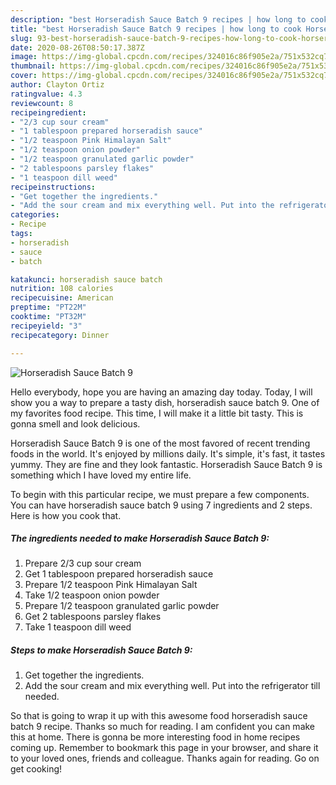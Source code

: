 ```yaml
---
description: "best Horseradish Sauce Batch 9 recipes | how long to cook Horseradish Sauce Batch 9"
title: "best Horseradish Sauce Batch 9 recipes | how long to cook Horseradish Sauce Batch 9"
slug: 93-best-horseradish-sauce-batch-9-recipes-how-long-to-cook-horseradish-sauce-batch-9
date: 2020-08-26T08:50:17.387Z
image: https://img-global.cpcdn.com/recipes/324016c86f905e2a/751x532cq70/horseradish-sauce-batch-9-recipe-main-photo.jpg
thumbnail: https://img-global.cpcdn.com/recipes/324016c86f905e2a/751x532cq70/horseradish-sauce-batch-9-recipe-main-photo.jpg
cover: https://img-global.cpcdn.com/recipes/324016c86f905e2a/751x532cq70/horseradish-sauce-batch-9-recipe-main-photo.jpg
author: Clayton Ortiz
ratingvalue: 4.3
reviewcount: 8
recipeingredient:
- "2/3 cup sour cream"
- "1 tablespoon prepared horseradish sauce"
- "1/2 teaspoon Pink Himalayan Salt"
- "1/2 teaspoon onion powder"
- "1/2 teaspoon granulated garlic powder"
- "2 tablespoons parsley flakes"
- "1 teaspoon dill weed"
recipeinstructions:
- "Get together the ingredients."
- "Add the sour cream and mix everything well. Put into the refrigerator till needed."
categories:
- Recipe
tags:
- horseradish
- sauce
- batch

katakunci: horseradish sauce batch 
nutrition: 108 calories
recipecuisine: American
preptime: "PT22M"
cooktime: "PT32M"
recipeyield: "3"
recipecategory: Dinner

---
```



![Horseradish Sauce Batch 9](https://img-global.cpcdn.com/recipes/324016c86f905e2a/751x532cq70/horseradish-sauce-batch-9-recipe-main-photo.jpg)

Hello everybody, hope you are having an amazing day today. Today, I will show you a way to prepare a tasty dish, horseradish sauce batch 9. One of my favorites food recipe. This time, I will make it a little bit tasty. This is gonna smell and look delicious.

Horseradish Sauce Batch 9 is one of the most favored of recent trending foods in the world. It's enjoyed by millions daily. It's simple, it's fast, it tastes yummy. They are fine and they look fantastic. Horseradish Sauce Batch 9 is something which I have loved my entire life.




To begin with this particular recipe, we must prepare a few components. You can have horseradish sauce batch 9 using 7 ingredients and 2 steps. Here is how you cook that.

<!--inarticleads1-->

##### The ingredients needed to make Horseradish Sauce Batch 9:

1. Prepare 2/3 cup sour cream
1. Get 1 tablespoon prepared horseradish sauce
1. Prepare 1/2 teaspoon Pink Himalayan Salt
1. Take 1/2 teaspoon onion powder
1. Prepare 1/2 teaspoon granulated garlic powder
1. Get 2 tablespoons parsley flakes
1. Take 1 teaspoon dill weed




<!--inarticleads2-->

##### Steps to make Horseradish Sauce Batch 9:

1. Get together the ingredients.
1. Add the sour cream and mix everything well. Put into the refrigerator till needed.




So that is going to wrap it up with this awesome food horseradish sauce batch 9 recipe. Thanks so much for reading. I am confident you can make this at home. There is gonna be more interesting food in home recipes coming up. Remember to bookmark this page in your browser, and share it to your loved ones, friends and colleague. Thanks again for reading. Go on get cooking!

